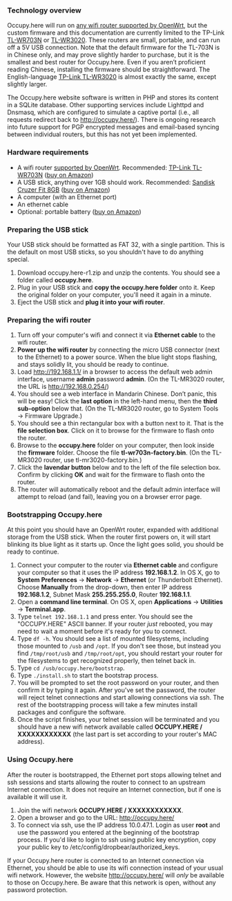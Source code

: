 ### Technology overview

Occupy.here will run on [any wifi router supported by OpenWrt](http://wiki.openwrt.org/toh), but the custom firmware and this documentation are currently limited to the TP-Link [TL-WR703N](http://wiki.openwrt.org/toh/tp-link/tl-wr703n) or [TL-WR3020](http://wiki.openwrt.org/toh/tp-link/tl-mr3020). These routers are small, portable, and can run off a 5V USB connection. Note that the default firmware for the TL-703N is in Chinese only, and may prove slightly harder to purchase, but it is the smallest and best router for Occupy.here. Even if you aren’t proficient reading Chinese, installing the firmware should be straightforward. The English-language [TP-Link TL-WR3020](http://wiki.openwrt.org/toh/tp-link/tl-mr3020) is almost exactly the same, except slightly larger.

The Occupy.here website software is written in PHP and stores its content in a SQLite database. Other supporting services include Lighttpd and Dnsmasq, which are configured to simulate a captive portal (i.e., all requests redirect back to http://occupy.here/). There is ongoing research into future support for PGP encrypted messages and email-based syncing between individual routers, but this has not yet been implemented.

### Hardware requirements

* A wifi router [supported by OpenWrt](http://wiki.openwrt.org/toh). Recommended: [TP-Link TL-WR703N](http://wiki.openwrt.org/toh/tp-link/tl-wr703n) ([buy on Amazon](http://www.amazon.com/gp/product/B005VEJ3GM/))
* A USB stick, anything over 1GB should work. Recommended: [Sandisk Cruzer Fit 8GB](http://www.sandisk.com/products/usb/drives/cruzer-fit/) ([buy on Amazon](http://www.amazon.com/SanDisk-Cruzer-SDCZ33-008G-B35-Flash-Drive/dp/B005FYNSUA))
* A computer (with an Ethernet port)
* An ethernet cable
* Optional: portable battery ([buy on Amazon](http://www.amazon.com/dp/B005IHDVLU/))

### Preparing the USB stick

Your USB stick should be formatted as FAT 32, with a single partition. This is the default on most USB sticks, so you shouldn't have to do anything special.

1. Download occupy.here-r1.zip and unzip the contents. You should see a folder called **occupy.here**.
2. Plug in your USB stick and **copy the occupy.here folder** onto it. Keep the original folder on your computer, you'll need it again in a minute.
3. Eject the USB stick and **plug it into your wifi router**.

### Preparing the wifi router

1. Turn off your computer's wifi and connect it via **Ethernet cable** to the wifi router.
2. **Power up the wifi router** by connecting the micro USB connector (next to the Ethernet) to a power source. When the blue light stops flashing, and stays solidly lit, you should be ready to continue.
3. Load http://192.168.1.1/ in a browser to access the default web admin interface, username **admin** password **admin**. (On the TL-MR3020 router, the URL is http://192.168.0.254/)
4. You should see a web interface in Mandarin Chinese. Don’t panic, this will be easy! Click the **last option** in the left-hand menu, then the **third sub-option** below that. (On the TL-MR3020 router, go to System Tools &rarr; Firmware Upgrade.)
5. You should see a thin rectangular box with a button next to it. That is the **file selection box**. Click on it to browse for the firmware to flash onto the router.
6. Browse to the **occupy.here** folder on your computer, then look inside the **firmware** folder. Choose the file **tl-wr703n-factory.bin**. (On the TL-MR3020 router, use tl-mr3020-factory.bin.)
7. Click the **lavendar button** below and to the left of the file selection box. Confirm by clicking **OK** and wait for the firmware to flash onto the router.
8. The router will automatically reboot and the default admin interface will attempt to reload (and fail), leaving you on a browser error page.

### Bootstrapping Occupy.here

At this point you should have an OpenWrt router, expanded with additional storage from the USB stick. When the router first powers on, it will start blinking its blue light as it starts up. Once the light goes solid, you should be ready to continue.

1. Connect your computer to the router via **Ethernet cable** and configure your computer so that it uses the IP address **192.168.1.2**. In OS X, go to **System Preferences** &rarr; **Network** &rarr; **Ethernet** (or Thunderbolt Ethernet). Choose **Manually** from the drop-down, then enter IP address **192.168.1.2**, Subnet Mask **255.255.255.0**, Router **192.168.1.1**.
2. Open a **command line terminal**. On OS X, open **Applications** &rarr; **Utilities** &rarr; **Terminal.app**.
3. Type `telnet 192.168.1.1` and press enter. You should see the "OCCUPY.HERE" ASCII banner. If your router *just* rebooted, you may need to wait a moment before it's ready for you to connect.
4. Type `df -h`. You should see a list of mounted filesystems, including those mounted to `/usb` and `/opt`. If you don't see those, but instead you find `/tmp/root/usb` and `/tmp/root/opt`, you should restart your router for the filesystems to get recognized properly, then telnet back in.
5. Type `cd /usb/occupy.here/bootstrap`.
6. Type `./install.sh` to start the bootstrap process.
7. You will be prompted to set the root password on your router, and then confirm it by typing it again. After you've set the password, the router will reject telnet connections and start allowing connections via ssh. The rest of the bootstrapping process will take a few minutes install packages and configure the software.
8. Once the script finishes, your telnet session will be terminated and you should have a new wifi network available called **OCCUPY.HERE / XXXXXXXXXXXX** (the last part is set according to your router's MAC address).

### Using Occupy.here

After the router is bootstrapped, the Ethernet port stops allowing telnet and ssh sessions and starts allowing the router to connect to an upstream Internet connection. It does not require an Internet connection, but if one is available it will use it.

1. Join the wifi network **OCCUPY.HERE / XXXXXXXXXXXX**.
2. Open a browser and go to the URL: http://occupy.here/
3. To connect via ssh, use the IP address 10.0.47.1. Login as user **root** and use the password you entered at the beginning of the bootstrap process. If you'd like to login to ssh using public key encryption, copy your public key to /etc/config/dropbear/authorized_keys.

If your Occupy.here router is connected to an Internet connection via Ethernet, you should be able to use its wifi connection instead of your usual wifi network. However, the website http://occupy.here/ will *only* be available to those on Occupy.here. Be aware that this network is open, without any password protection.
